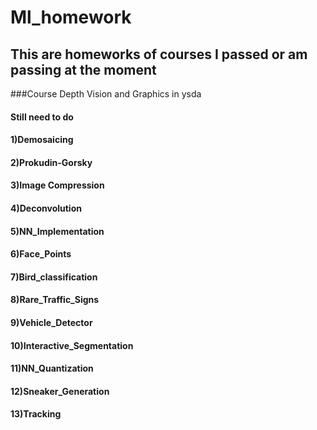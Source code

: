 # Ml_homework
## This are homeworks of courses I passed or am passing at the moment
###Course Depth Vision and Graphics in ysda
#### Still need to do
#### 1)Demosaicing
#### 2)Prokudin-Gorsky
#### 3)Image Compression
#### 4)Deconvolution
#### 5)NN_Implementation
#### 6)Face_Points
#### 7)Bird_classification
#### 8)Rare_Traffic_Signs
#### 9)Vehicle_Detector
#### 10)Interactive_Segmentation
#### 11)NN_Quantization
#### 12)Sneaker_Generation
#### 13)Tracking